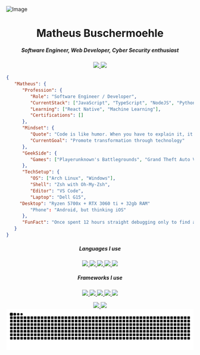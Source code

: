 ![Image](https://github.com/user-attachments/assets/fcc26afc-723f-4ff2-813c-a4cb55b3aeea)

<h1 align="center">Matheus Buschermoehle</h1>

<h5 align="center">Software Engineer, Web Developer, Cyber Security enthusiast</h5>

<p align="center">
	<a href="mailto:matheusbuschermoehle@gmail.com">
		<img src="https://img.shields.io/badge/-Email-000?style=for-the-badge&logo=microsoft-outlook&logoColor=FF00F6&color:FFF" />
	</a>
	<a href="https://www.linkedin.com/in/matheus-buschermoehle-3ab067215/">
		<img src="https://img.shields.io/badge/-LinkedIn-000?style=for-the-badge&logo=linkedin&logoColor=FF00F6&color:FFF" />
	</a>
</p>

```json
{
   "Matheus": {
      "Profession": {
         "Role": "Software Engineer / Developer",
         "CurrentStack": ["JavaScript", "TypeScript", "NodeJS", "Python", "ReactJS", "PostgreSQL"],
         "Learning": ["React Native", "Machine Learning"],
         "Certifications": []
      },
      "Mindset": {
         "Quote": "Code is like humor. When you have to explain it, it’s bad.",
         "CurrentGoal": "Promote transformation through technology"
      },
      "GeekSide": {
         "Games": ["Playerunknown's Battlegrounds", "Grand Theft Auto V", "Adventure Quest Worlds"],
      },
      "TechSetup": {
         "OS": ["Arch Linux", "Windows"],
         "Shell": "Zsh with Oh-My-Zsh",
         "Editor": "VS Code",
         "Laptop": "Dell G15",
	 "Desktop": "Ryzen 5700x + RTX 3060 ti + 32gb RAM"
         "Phone": "Android, but thinking iOS"
      },
      "FunFact": "Once spent 12 hours straight debugging only to find a missing semicolon."
   }
}

```

<h5 align="center">Languages I use</h5>

<p align="center">
  <a href="#">
		<img src="https://img.shields.io/badge/java-%23ED8B00.svg?style=for-the-badge&logo=openjdk&logoColor=white" />
	</a>
  <a href="#">
		<img src="https://img.shields.io/badge/javascript-%23323330.svg?style=for-the-badge&logo=javascript&logoColor=%23F7DF1E" />
	</a>
  <a href="#">
		<img src="https://img.shields.io/badge/typescript-%23007ACC.svg?style=for-the-badge&logo=typescript&logoColor=white" />
	</a>
  <a href="#">
		<img src="https://img.shields.io/badge/python-3670A0?style=for-the-badge&logo=python&logoColor=ffdd54" />
	</a>
  <a href="#">
		<img src="https://img.shields.io/badge/yaml-%23ffffff.svg?style=for-the-badge&logo=yaml&logoColor=151515" />
	</a>
</p>

<h5 align="center">Frameworks I use</h5>
<p align="center">
  <a href="#">
		<img src="https://img.shields.io/badge/node.js-6DA55F?style=for-the-badge&logo=node.js&logoColor=white" />
	</a>
  <a href="#">
		<img src="https://img.shields.io/badge/nestjs-%23E0234E.svg?style=for-the-badge&logo=nestjs&logoColor=white" />
	</a>
  <a href="#">
		<img src="https://img.shields.io/badge/react-%2320232a.svg?style=for-the-badge&logo=react&logoColor=%2361DAFB" />
	</a>
  <a href="#">
		<img src="https://img.shields.io/badge/react_native-%2320232a.svg?style=for-the-badge&logo=react&logoColor=%2361DAF" />
	</a>
  <a href="#">
		<img src="https://img.shields.io/badge/spring-%236DB33F.svg?style=for-the-badge&logo=spring&logoColor=white" />
	</a>
</p>

<div align="center">
	  <a href="#">
		<img src="http://github-profile-summary-cards.vercel.app/api/cards/stats?username=matheusbus&theme=transparent" />
	</a>
	<a href="#">
		<img src="http://github-profile-summary-cards.vercel.app/api/cards/repos-per-language?username=matheusbus&theme=transparent" />
	</a>
</div>


<div align="center">
	<picture>
	  <source media="(prefers-color-scheme: dark)" srcset="https://raw.githubusercontent.com/matheusbus/matheusbus/output/github-contribution-grid-snake-dark.svg">
	  <source media="(prefers-color-scheme: light)" srcset="https://raw.githubusercontent.com/matheusbus/matheusbus/output/github-contribution-grid-snake-dark.svg">
	  <img align="center" alt="github contribution grid snake animation" src="https://raw.githubusercontent.com/matheusbus/matheusbus/output/github-contribution-grid-snake.svg">
	</picture>
</div>
